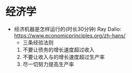 # 经济学

- 经济机器是怎样运行的(时长30分钟) Ray Dalio: <https://www.economicprinciples.org/zh-hans/>
    - 三条经验法则
    1. 不要让债务的增长速度超过收入
    2. 不要让收入与的增长速度超过生产率
    3. 尽一切努力提高生产率